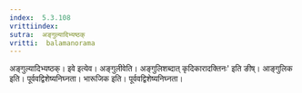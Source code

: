 ```yaml
---
index:  5.3.108
vrittiindex: 
sutra:  अङ्गुल्यादिभ्यष्ठक्
vritti:  balamanorama 
---
```


अङ्गुल्यादिभ्यष्ठक्। इवे इत्येव। अङ्गुलीवेति। अङ्गुलिशब्दात् कृदिकारादक्तिनः' इति ङीष्। आङ्गुलिक इति। पूर्ववद्विशेष्यनिघ्नता। भारूजिक इति। पूर्ववद्विशेष्यनिघ्नता। 

